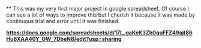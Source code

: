 ** This was my very first major project in google spreadsheet. Of course I can see a lot of ways to improve this but I cherish it because it was made by continuous trial and error until it was finished. 

**https://docs.google.com/spreadsheets/d/17L_gaKeK3Zh0guFFZ49ajt86Hu8XAA40Y_OW_7DbeN8/edit?usp=sharing**

